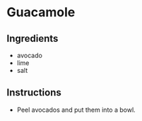 # Guacamole

## Ingredients

* avocado
* lime
* salt


## Instructions
* Peel avocados and put them into a bowl. 

